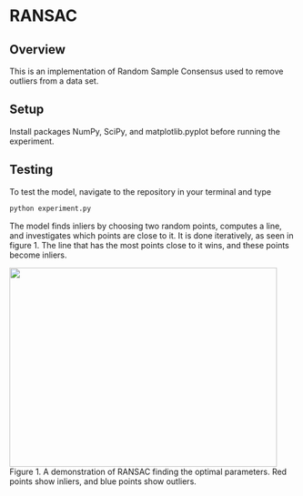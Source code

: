 # RANSAC

## Overview
This is an implementation of Random Sample Consensus used to remove outliers from a data set.

## Setup

Install packages NumPy, SciPy, and matplotlib.pyplot before running the experiment.

## Testing
To test the model, navigate to the repository in your terminal and type

```bash
python experiment.py
```

The model finds inliers by choosing two random points, computes a line, and investigates which points are close to it. It is done iteratively, as seen in figure 1. The line that has the most points close to it wins, and these points become inliers.

<img src="https://media.giphy.com/media/HlKD5zj41UMUccs4zt/giphy.gif" width="470" height="350">
Figure 1. A demonstration of RANSAC finding the optimal parameters. Red points show inliers, and blue points show outliers. 
